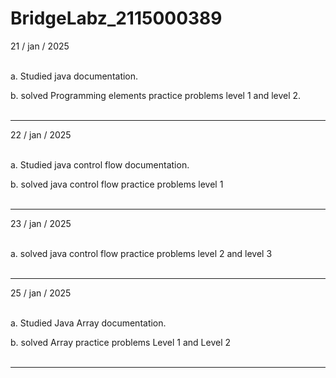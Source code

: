 # BridgeLabz_2115000389

21 / jan / 2025<br><br>

a. Studied java documentation.<br>

b. solved Programming elements practice problems level 1 and level 2.<br><br>
*********************************************************************************************************************************************************************

22 / jan / 2025<br><br>

a. Studied java control flow documentation.<br>

b. solved java control flow practice problems level 1 <br><br>
*********************************************************************************************************************************************************************

23 / jan / 2025<br><br>


a. solved java control flow practice problems level 2 and level 3<br><br>

*********************************************************************************************************************************************************************

25 / jan / 2025<br><br>

a. Studied Java Array documentation.<br>

b. solved Array practice problems Level 1 and Level 2 <br><br>
*********************************************************************************************************************************************************************